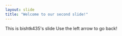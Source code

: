 ```yaml
---
layout: slide
title: "Welcome to our second slide!"
---
```

This is bishtk435's slide
Use the left arrow to go back!